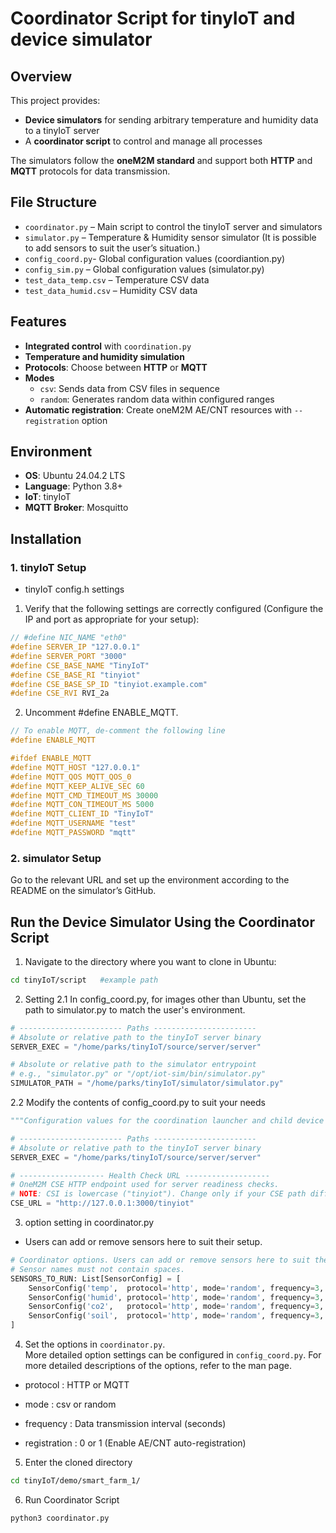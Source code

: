 # Coordinator Script for tinyIoT and device simulator

## Overview
This project provides:
- **Device simulators** for sending arbitrary temperature and humidity data to a tinyIoT server  
- A **coordinator script** to control and manage all processes  

The simulators follow the **oneM2M standard** and support both **HTTP** and **MQTT** protocols for data transmission.  

## File Structure
- `coordinator.py` – Main script to control the tinyIoT server and simulators  
- `simulator.py` – Temperature & Humidity sensor simulator (It is possible to add sensors to suit the user’s situation.)
- `config_coord.py`- Global configuration values (coordiantion.py)    
- `config_sim.py` – Global configuration values (simulator.py)  
- `test_data_temp.csv` – Temperature CSV data  
- `test_data_humid.csv` – Humidity CSV data  

## Features
- **Integrated control** with `coordination.py`  
- **Temperature and humidity simulation**
- **Protocols**: Choose between **HTTP** or **MQTT**    
- **Modes**  
  - `csv`: Sends data from CSV files in sequence  
  - `random`: Generates random data within configured ranges  
- **Automatic registration**: Create oneM2M AE/CNT resources with `--registration` option  

## Environment
- **OS**: Ubuntu 24.04.2 LTS  
- **Language**: Python 3.8+  
- **IoT**: tinyIoT
- **MQTT Broker**: Mosquitto  

## Installation


### 1. tinyIoT Setup 

- tinyIoT config.h settings
1. Verify that the following settings are correctly configured (Configure the IP and port as appropriate for your setup):


```c
// #define NIC_NAME "eth0"
#define SERVER_IP "127.0.0.1"
#define SERVER_PORT "3000"
#define CSE_BASE_NAME "TinyIoT"
#define CSE_BASE_RI "tinyiot"
#define CSE_BASE_SP_ID "tinyiot.example.com"
#define CSE_RVI RVI_2a
```


2. Uncomment #define ENABLE_MQTT.

```c
// To enable MQTT, de-comment the following line
#define ENABLE_MQTT

#ifdef ENABLE_MQTT
#define MQTT_HOST "127.0.0.1"
#define MQTT_QOS MQTT_QOS_0
#define MQTT_KEEP_ALIVE_SEC 60
#define MQTT_CMD_TIMEOUT_MS 30000
#define MQTT_CON_TIMEOUT_MS 5000
#define MQTT_CLIENT_ID "TinyIoT"
#define MQTT_USERNAME "test"
#define MQTT_PASSWORD "mqtt"
```

### 2. simulator Setup

Go to the relevant URL and set up the environment according to the README on the simulator’s GitHub.


## Run the Device Simulator Using the Coordinator Script

1. Navigate to the directory where you want to clone in Ubuntu:
```bash
cd tinyIoT/script   #example path
```

2. Setting
  2.1 In config_coord.py, for images other than Ubuntu, set the path to simulator.py to match the user's environment.

```python
# ----------------------- Paths -----------------------
# Absolute or relative path to the tinyIoT server binary
SERVER_EXEC = "/home/parks/tinyIoT/source/server/server"

# Absolute or relative path to the simulator entrypoint
# e.g., "simulator.py" or "/opt/iot-sim/bin/simulator.py"
SIMULATOR_PATH = "/home/parks/tinyIoT/simulator/simulator.py"
```


  2.2 Modify the contents of config_coord.py to suit your needs

```python
"""Configuration values for the coordination launcher and child device simulators."""

# ----------------------- Paths -----------------------
# Absolute or relative path to the tinyIoT server binary
SERVER_EXEC = "/home/parks/tinyIoT/source/server/server"

# ------------------- Health Check URL -------------------
# OneM2M CSE HTTP endpoint used for server readiness checks.
# NOTE: CSI is lowercase ("tinyiot"). Change only if your CSE path differs.
CSE_URL = "http://127.0.0.1:3000/tinyiot"
```

  

3. option setting in coordinator.py
- Users can add or remove sensors here to suit their setup.

```python
# Coordinator options. Users can add or remove sensors here to suit their setup.
# Sensor names must not contain spaces.
SENSORS_TO_RUN: List[SensorConfig] = [
    SensorConfig('temp',  protocol='http', mode='random', frequency=3, registration=1),
    SensorConfig('humid', protocol='http', mode='random', frequency=3, registration=1),
    SensorConfig('co2',   protocol='http', mode='random', frequency=3, registration=1),
    SensorConfig('soil',  protocol='http', mode='random', frequency=3, registration=1)
]
```


4. Set the options in `coordinator.py`.  
More detailed option settings can be configured in `config_coord.py`.
For more detailed descriptions of the options, refer to the man page.
- protocol : HTTP or MQTT

- mode : csv or random

- frequency : Data transmission interval (seconds)

- registration : 0 or 1 (Enable AE/CNT auto-registration)


5. Enter the cloned directory

```bash
cd tinyIoT/demo/smart_farm_1/  
```

6. Run Coordinator Script

```bash
python3 coordinator.py
```
